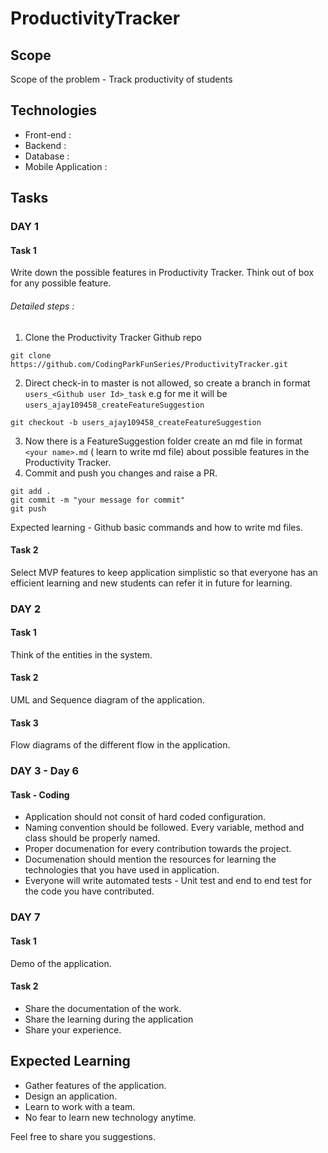 # ProductivityTracker

## Scope
Scope of the problem - Track productivity of students

## Technologies
* Front-end : 
* Backend : 
* Database : 
* Mobile Application : 

## Tasks

### DAY 1

#### Task 1 
Write down the possible features in Productivity Tracker. Think out of box for any possible feature. 

###### Detailed steps :
1. Clone the Productivity Tracker Github repo    
```
git clone https://github.com/CodingParkFunSeries/ProductivityTracker.git
```
2. Direct check-in to master is not allowed, so create a branch in format `users_<Github user Id>_task` e.g for me it will be `users_ajay109458_createFeatureSuggestion`   
```
git checkout -b users_ajay109458_createFeatureSuggestion
```
3. Now there is a FeatureSuggestion folder create an md file in format `<your name>.md` ( learn to write md file) about possible features in the Productivity Tracker. 
4. Commit and push you changes and raise a PR.
```
git add . 
git commit -m "your message for commit"
git push
```

Expected learning - Github basic commands and how to write md files.

#### Task 2
Select MVP features to keep application simplistic so that everyone has an efficient learning and new students can refer it in future for learning.

### DAY 2

#### Task 1
Think of the entities in the system.

#### Task 2
UML and Sequence diagram of the application.

#### Task 3
Flow diagrams of the different flow in the application. 

### DAY 3 - Day 6

#### Task - Coding 
- Application should not consit of hard coded configuration. 
- Naming convention should be followed. Every variable, method and class should be properly named.  
- Proper documenation for every contribution towards the project. 
- Documenation should mention the resources for learning the technologies that you have used in application. 
- Everyone will write automated tests - Unit test and end to end test for the code you have contributed. 

### DAY 7

#### Task 1
Demo of the application. 

#### Task 2
- Share the documentation of the work. 
- Share the learning during the application
- Share your experience. 

## Expected Learning
- Gather features of the application.
- Design an application. 
- Learn to work with a team.
- No fear to learn new technology anytime.  

Feel free to share you suggestions.  
